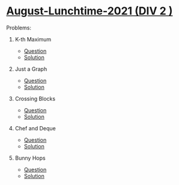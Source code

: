 # [August-Lunchtime-2021 (DIV 2 )](https://www.codechef.com/LTIME99B)

Problems:

1. K-th Maximum

    - [Question](https://www.codechef.com/LTIME99B/problems/KMAX2)
    - [Solution](./1.%20K-th%20Maximum.cpp)

2. Just a Graph

    - [Question](https://www.codechef.com/LTIME99B/problems/JAG)
    - [Solution](./2.%20Just%20a%20Graph.cpp)

3. Crossing Blocks

    - [Question](https://www.codechef.com/LTIME99B/problems/CROSBLK)
    - [Solution](./3.%20Crossing%20Blocks.cpp)

4. Chef and Deque

    - [Question](https://www.codechef.com/LTIME99B/problems/CHEFDQE)
    - [Solution](./4.%20Chef%20and%20Deque.cpp)

5. Bunny Hops

    - [Question](https://www.codechef.com/LTIME99B/problems/BNYHOP)
    - [Solution](./5.%20Bunny%20Hops.cpp)
